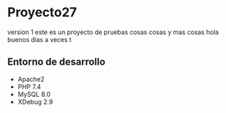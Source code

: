 # Proyecto27
version 1
este es un proyecto de pruebas cosas cosas y mas cosas
hola buenos dias
a veces
t
## Entorno de desarrollo
* Apache2
* PHP 7.4
* MySQL 8.0
* XDebug 2.9